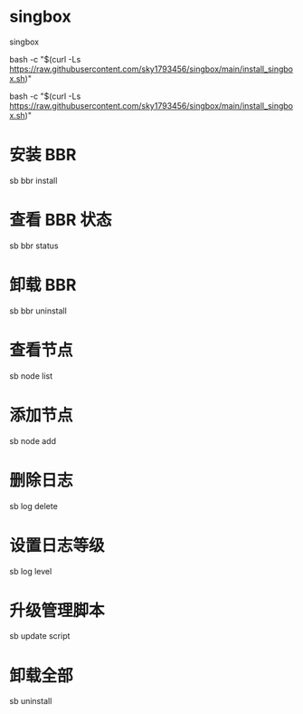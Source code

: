 # singbox
singbox






bash -c "$(curl -Ls https://raw.githubusercontent.com/sky1793456/singbox/main/install_singbox.sh)"




bash -c "$(curl -Ls https://raw.githubusercontent.com/sky1793456/singbox/main/install_singbox.sh)"



# 安装 BBR
sb bbr install

# 查看 BBR 状态
sb bbr status

# 卸载 BBR
sb bbr uninstall

# 查看节点
sb node list

# 添加节点
sb node add

# 删除日志
sb log delete

# 设置日志等级
sb log level

# 升级管理脚本
sb update script

# 卸载全部
sb uninstall